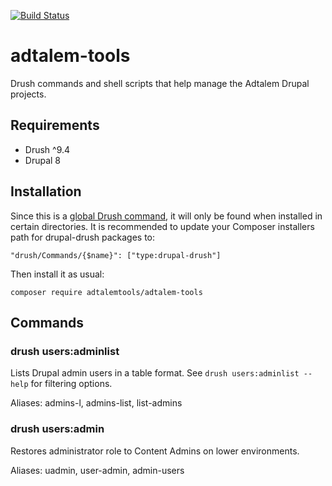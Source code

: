 [![Build Status](https://travis-ci.org/adtalemtools/adtalem-tools.svg?branch=master)](https://travis-ci.org/adtalemtools/adtalem-tools)

# adtalem-tools
Drush commands and shell scripts that help manage the Adtalem Drupal projects.

## Requirements
- Drush ^9.4
- Drupal 8

## Installation
Since this is a [global Drush command](http://docs.drush.org/en/master/commands/#global-drush-commands), it will only be
found when installed in certain directories. It is recommended to update your Composer installers path for drupal-drush
packages to:
 ```
 "drush/Commands/{$name}": ["type:drupal-drush"]
 ```
 Then install it as usual: 
 ```
 composer require adtalemtools/adtalem-tools
 ```

## Commands

### drush users:adminlist
Lists Drupal admin users in a table format. See `drush users:adminlist --help`
for filtering options.

Aliases: admins-l, admins-list, list-admins

### drush users:admin
Restores administrator role to Content Admins on lower environments.

Aliases: uadmin, user-admin, admin-users